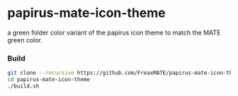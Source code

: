 # papirus-mate-icon-theme

a green folder color variant of the papirus icon theme to match the MATE green color.

### Build

```sh
git clone --recursive https://github.com/FreaxMATE/papirus-mate-icon-theme.git
cd papirus-mate-icon-theme
./build.sh
```
